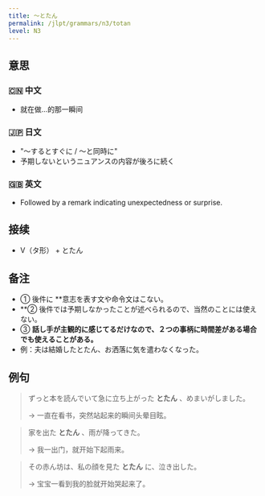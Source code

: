 ```yaml
---
title: 〜とたん
permalink: /jlpt/grammars/n3/totan
level: N3
---
```


## 意思

### 🇨🇳 中文

- 就在做...的那一瞬间

### 🇯🇵 日文

- "〜するとすぐに / 〜と同時に"
- 予期しないというニュアンスの内容が後ろに続く

### 🇬🇧 英文

- Followed by a remark indicating unexpectedness or surprise.

## 接续

- V（タ形） + とたん

## 备注

- ① 後件に **意志を表す文や命令文はこない。
- **② 後件では予期しなかったことが述べられるので、当然のことには使えない。
- ③ **話し手が主観的に感じてるだけなので、２つの事柄に時間差がある場合でも使えることがある。**
- 例：夫は結婚したとたん、お洒落に気を遣わなくなった。

## 例句

> ずっと本を読んでいて急に立ち上がった **とたん** 、めまいがしました。
>
> → 一直在看书，突然站起来的瞬间头晕目眩。

> 家を出た **とたん** 、雨が降ってきた。
>
> → 我一出门，就开始下起雨来。

> その赤ん坊は、私の顔を見た **とたん** に、泣き出した。
>
> → 宝宝一看到我的脸就开始哭起来了。

